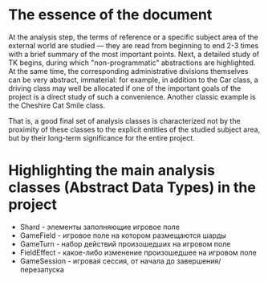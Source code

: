 # The essence of the document
At the analysis step, the terms of reference or a specific subject area of the external world are studied — they are 
read from beginning to end 2-3 times with a brief summary of the most important points. Next, a detailed study of TK 
begins, during which "non-programmatic" abstractions are highlighted. At the same time, the corresponding 
administrative divisions themselves can be very abstract, immaterial: for example, in addition to the Car class, 
a driving class may well be allocated if one of the important goals of the project is a direct study of such 
a convenience. Another classic example is the Cheshire Cat Smile class.

That is, a good final set of analysis classes is characterized not by the proximity of these classes to the explicit 
entities of the studied subject area, but by their long-term significance for the entire project.

# Highlighting the main analysis classes (Abstract Data Types) in the project
- Shard - элементы заполняющие игровое поле
- GameField - игровое поле на котором размещаются шарды
- GameTurn - набор действий произошедших на игровом поле
- FieldEffect - какое-либо изменение произошедшее на игровом поле
- GameSession - игровая сессия, от начала до завершения/перезапуска
